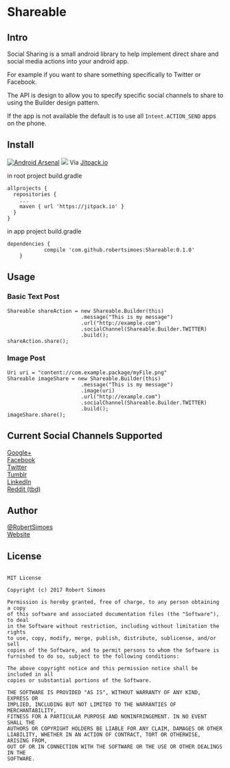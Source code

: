 # Shareable

## Intro 

Social Sharing is a small android library to help implement direct share and social media actions into your android app.

For example if you want to share something specifically to Twitter or Facebook. 

The API is design to allow you to specify specific social channels to share to using the Builder design pattern.

If the app is not available the default is to use all `Intent.ACTION_SEND` apps on the phone.

## Install
[![Android Arsenal](https://img.shields.io/badge/Android%20Arsenal-Shareable-brightgreen.svg?style=flat)](https://android-arsenal.com/details/1/5570) 
[![](https://jitpack.io/v/robertsimoes/Shareable.svg)](https://jitpack.io/#robertsimoes/Shareable) Via [Jitpack.io](http://jitpack.io)

in root project build.gradle
```
allprojects {
  repositories {
    ...
    maven { url 'https://jitpack.io' }
  }
}
```

in app project build.gradle
```
dependencies {
	        compile 'com.github.robertsimoes:Shareable:0.1.0'
	}
```

## Usage
### Basic Text Post
```
Shareable shareAction = new Shareable.Builder(this)
                        .message("This is my message")
                        .url("http://example.com")
                        .socialChannel(Shareable.Builder.TWITTER)
                        .build();
shareAction.share();
```

### Image Post
```
Uri uri = "content://com.example.package/myFile.png"
Shareable imageShare = new Shareable.Builder(this)
                        .message("This is my message")
                        .image(uri)
                        .url("http://example.com")
                        .socialChannel(Shareable.Builder.TWITTER)
                        .build();
imageShare.share();
```


## Current Social Channels Supported 

[Google+](http://plus.google.com)   
[Facebook](http://facebook.com)   
[Twitter](http://twitter.com)   
[Tumblr](http://tumblr.com)   
[LinkedIn](http://linkedin.com)   
[Reddit (tbd)](http://reddit.com)   

## Author

[@RobertSimoes](http://twitter.com/robertsimoes)  
[Website](http://robertsimoes.com)

## License

```

MIT License

Copyright (c) 2017 Robert Simoes

Permission is hereby granted, free of charge, to any person obtaining a copy
of this software and associated documentation files (the "Software"), to deal
in the Software without restriction, including without limitation the rights
to use, copy, modify, merge, publish, distribute, sublicense, and/or sell
copies of the Software, and to permit persons to whom the Software is
furnished to do so, subject to the following conditions:

The above copyright notice and this permission notice shall be included in all
copies or substantial portions of the Software.

THE SOFTWARE IS PROVIDED "AS IS", WITHOUT WARRANTY OF ANY KIND, EXPRESS OR
IMPLIED, INCLUDING BUT NOT LIMITED TO THE WARRANTIES OF MERCHANTABILITY,
FITNESS FOR A PARTICULAR PURPOSE AND NONINFRINGEMENT. IN NO EVENT SHALL THE
AUTHORS OR COPYRIGHT HOLDERS BE LIABLE FOR ANY CLAIM, DAMAGES OR OTHER
LIABILITY, WHETHER IN AN ACTION OF CONTRACT, TORT OR OTHERWISE, ARISING FROM,
OUT OF OR IN CONNECTION WITH THE SOFTWARE OR THE USE OR OTHER DEALINGS IN THE
SOFTWARE.
```
